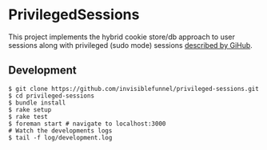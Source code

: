 # PrivilegedSessions

This project implements the hybrid cookie store/db approach to user sessions along with privileged (sudo mode) sessions [described by GiHub](https://github.com/blog/1661-modeling-your-app-s-user-session).

## Development

```console
$ git clone https://github.com/invisiblefunnel/privileged-sessions.git
$ cd privileged-sessions
$ bundle install
$ rake setup
$ rake test
$ foreman start # navigate to localhost:3000
# Watch the developments logs
$ tail -f log/development.log
```
